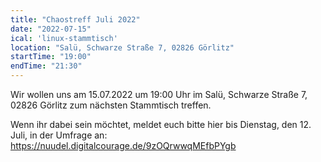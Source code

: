 ```yaml
---
title: "Chaostreff Juli 2022"
date: "2022-07-15"
ical: 'linux-stammtisch'
location: "Salü, Schwarze Straße 7, 02826 Görlitz"
startTime: "19:00"
endTime: "21:30"
---
```


Wir wollen uns am 15.07.2022 um 19:00 Uhr im Salü, Schwarze Straße 7, 02826 Görlitz zum nächsten Stammtisch treffen.

Wenn ihr dabei sein möchtet, meldet euch bitte hier bis Dienstag, den 12. Juli, in der Umfrage an: https://nuudel.digitalcourage.de/9zOQrwwqMEfbPYgb 